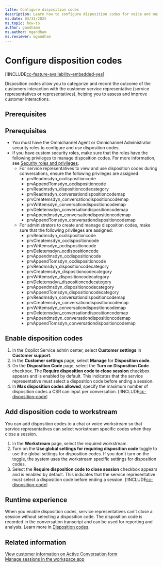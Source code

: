 ```yaml
---
title: Configure disposition codes
description: Learn how to configure disposition codes for voice and messaging channels.
ms.date: 03/31/2025
ms.topic: how-to
author: gandhamm
ms.author: mgandham
ms.reviewer: mgandham
---
```


# Configure disposition codes

[!INCLUDE[cc-feature-availability-embedded-yes](../includes/cc-feature-availability-embedded-yes.md)]

Disposition codes allow you to categorize and record the outcome of the customers interaction with the customer service representative (service representatives or representatives), helping you to assess and improve customer interactions.

## Prerequisites

## Prerequisites

- You must have the Omnichannel Agent or Omnichannel Administrator security roles to configure and use disposition codes.
- If you have custom security roles, make sure that the roles have the following privileges to manage disposition codes. For more information, see [Security roles and privileges](/power-platform/admin/security-roles-privileges).
    - For service representatives to view and use disposition codes during conversations, ensure the following privileges are assigned:
      - prvReadmsdyn_ocdispositioncode  
      - prvAppendTomsdyn_ocdispositioncode  
      - prvReadmsdyn_dispositioncodecategory  
      - prvReadmsdyn_conversationdispositioncodemap  
      - prvCreatemsdyn_conversationdispositioncodemap  
      - prvWritemsdyn_conversationdispositioncodemap  
      - prvDeletemsdyn_conversationdispositioncodemap  
      - prvAppendmsdyn_conversationdispositioncodemap  
      - prvAppendTomsdyn_conversationdispositioncodemap
    - For administrators to create and manage disposition codes, make sure that the following privileges are assigned:
      - prvReadmsdyn_ocdispositioncode
      - prvCreatemsdyn_ocdispositioncode
      - prvWritemsdyn_ocdispositioncode
      - prvDeletemsdyn_ocdispositioncode
      - prvAppendmsdyn_ocdispositioncode
      - prvAppendTomsdyn_ocdispositioncode
      - prvReadmsdyn_dispositioncodecategory
      - prvCreatemsdyn_dispositioncodecategory
      - prvWritemsdyn_dispositioncodecategory
      - prvDeletemsdyn_dispositioncodecategory
      - prvAppendmsdyn_dispositioncodecategory
      - prvAppendTomsdyn_dispositioncodecategory
      - prvReadmsdyn_conversationdispositioncodemap
      - prvCreatemsdyn_conversationdispositioncodemap
      - prvWritemsdyn_conversationdispositioncodemap
      - prvDeletemsdyn_conversationdispositioncodemap
      - prvAppendmsdyn_conversationdispositioncodemap
      - prvAppendTomsdyn_conversationdispositioncodemap

## Enable disposition codes 

1. In the Copilot Service admin center, select **Customer settings** in **Customer support**.
1. In the **Customer settings** page, select **Manage** for **Disposition code**.
1. On the **Disposition Code** page, select the **Turn on Disposition Code** checkbox. The **Require disposition code to close session** checkbox appears and is enabled by default. This indicates that the service representative must select a disposition code before ending a session.
1. In **Max disposition codes allowed**, specify the maximum number of disposition codes a CSR can input per conversation.
[!INCLUDE[cc-disposition-code](../includes/cc-disposition-code.md)]

## Add disposition code to workstream

You can add disposition codes to a chat or voice workstream so that service representatives can select workstream specific codes when they close a session.
1. In the **Workstream** page, select the required workstream.
1. Turn on the **Use global settings for requiring disposition code** toggle to use the global settings for disposition codes. If you don't turn on the toggle, the system uses the workstream specific settings for disposition codes.
1. Select the **Require disposition code to close session** checkbox appears and is enabled by default. This indicates that the service representative must select a disposition code before ending a session.
[!INCLUDE[cc-disposition-code](../includes/cc-disposition-code.md)]

## Runtime experience

When you enable disposition codes, service representatives can't close a session without selecting a disposition code. The disposition code is recorded in the conversation transcript and can be used for reporting and analysis. Learn more in [Disposition codes](/dynamics365/customer-service/use/oc-customer-summary#set-disposition-codes).

## Related information

[View customer information on Active Conversation form](/dynamics365/customer-service/use/oc-customer-summary)   
[Manage sessions in the workspace app](/dynamics365/customer-service/use/oc-manage-sessions)